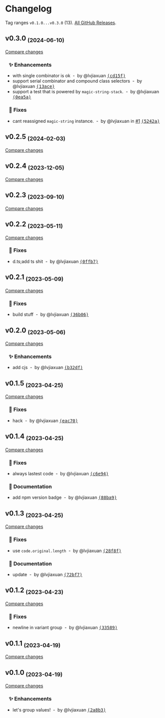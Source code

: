 # Changelog

Tag ranges `v0.1.0...v0.3.0` (13). [All GitHub Releases](https://github.com/lvjiaxuan/unocss-transformer-attribute-values-group/releases).

## v0.3.0 <sub>(2024-06-10)</sub>
[Compare changes](https://github.com/lvjiaxuan/unocss-transformer-attribute-values-group/compare/v0.2.5...v0.3.0)

### &nbsp;&nbsp;&nbsp;✨ Enhancements

- with single combinator is ok &nbsp;-&nbsp; by @lvjiaxuan [<samp>(cd15f)</samp>](https://github.com/lvjiaxuan/unocss-transformer-attribute-values-group/commit/cd15f77)
- support serial combinator and compound class selectors &nbsp;-&nbsp; by @lvjiaxuan [<samp>(13ace)</samp>](https://github.com/lvjiaxuan/unocss-transformer-attribute-values-group/commit/13acedc)
- support a test that is powered by `magic-string-stack`. &nbsp;-&nbsp; by @lvjiaxuan [<samp>(0ea5a)</samp>](https://github.com/lvjiaxuan/unocss-transformer-attribute-values-group/commit/0ea5a1d)

### &nbsp;&nbsp;&nbsp;🐛 Fixes

- cant reassigned `magic-string` instance. &nbsp;-&nbsp; by @lvjiaxuan in [#1](https://github.com/lvjiaxuan/unocss-transformer-attribute-values-group/issues/1) [<samp>(5242a)</samp>](https://github.com/lvjiaxuan/unocss-transformer-attribute-values-group/commit/5242aec)

## v0.2.5 <sub>(2024-02-03)</sub>
[Compare changes](https://github.com/lvjiaxuan/unocss-transformer-attribute-values-group/compare/v0.2.4...v0.2.5)

## v0.2.4 <sub>(2023-12-05)</sub>
[Compare changes](https://github.com/lvjiaxuan/unocss-transformer-attribute-values-group/compare/v0.2.3...v0.2.4)

## v0.2.3 <sub>(2023-09-10)</sub>
[Compare changes](https://github.com/lvjiaxuan/unocss-transformer-attribute-values-group/compare/v0.2.2...v0.2.3)

## v0.2.2 <sub>(2023-05-11)</sub>
[Compare changes](https://github.com/lvjiaxuan/unocss-transformer-attribute-values-group/compare/v0.2.1...v0.2.2)

### &nbsp;&nbsp;&nbsp;🐛 Fixes

- d.ts;add ts shit &nbsp;-&nbsp; by @lvjiaxuan [<samp>(0ffb7)</samp>](https://github.com/lvjiaxuan/unocss-transformer-attribute-values-group/commit/0ffb793)

## v0.2.1 <sub>(2023-05-09)</sub>
[Compare changes](https://github.com/lvjiaxuan/unocss-transformer-attribute-values-group/compare/v0.2.0...v0.2.1)

### &nbsp;&nbsp;&nbsp;🐛 Fixes

- build stuff &nbsp;-&nbsp; by @lvjiaxuan [<samp>(36b06)</samp>](https://github.com/lvjiaxuan/unocss-transformer-attribute-values-group/commit/36b065a)

## v0.2.0 <sub>(2023-05-06)</sub>
[Compare changes](https://github.com/lvjiaxuan/unocss-transformer-attribute-values-group/compare/v0.1.5...v0.2.0)

### &nbsp;&nbsp;&nbsp;✨ Enhancements

- add cjs &nbsp;-&nbsp; by @lvjiaxuan [<samp>(b32df)</samp>](https://github.com/lvjiaxuan/unocss-transformer-attribute-values-group/commit/b32df53)

## v0.1.5 <sub>(2023-04-25)</sub>
[Compare changes](https://github.com/lvjiaxuan/unocss-transformer-attribute-values-group/compare/v0.1.4...v0.1.5)

### &nbsp;&nbsp;&nbsp;🐛 Fixes

- hack &nbsp;-&nbsp; by @lvjiaxuan [<samp>(eac70)</samp>](https://github.com/lvjiaxuan/unocss-transformer-attribute-values-group/commit/eac70ef)

## v0.1.4 <sub>(2023-04-25)</sub>
[Compare changes](https://github.com/lvjiaxuan/unocss-transformer-attribute-values-group/compare/v0.1.3...v0.1.4)

### &nbsp;&nbsp;&nbsp;🐛 Fixes

- always lastest code &nbsp;-&nbsp; by @lvjiaxuan [<samp>(c6e94)</samp>](https://github.com/lvjiaxuan/unocss-transformer-attribute-values-group/commit/c6e9401)

### &nbsp;&nbsp;&nbsp;📝 Documentation

- add npm version badge &nbsp;-&nbsp; by @lvjiaxuan [<samp>(88ba9)</samp>](https://github.com/lvjiaxuan/unocss-transformer-attribute-values-group/commit/88ba958)

## v0.1.3 <sub>(2023-04-25)</sub>
[Compare changes](https://github.com/lvjiaxuan/unocss-transformer-attribute-values-group/compare/v0.1.2...v0.1.3)

### &nbsp;&nbsp;&nbsp;🐛 Fixes

- use `code.original.length` &nbsp;-&nbsp; by @lvjiaxuan [<samp>(28f8f)</samp>](https://github.com/lvjiaxuan/unocss-transformer-attribute-values-group/commit/28f8f46)

### &nbsp;&nbsp;&nbsp;📝 Documentation

- update &nbsp;-&nbsp; by @lvjiaxuan [<samp>(72bf7)</samp>](https://github.com/lvjiaxuan/unocss-transformer-attribute-values-group/commit/72bf7d6)

## v0.1.2 <sub>(2023-04-23)</sub>
[Compare changes](https://github.com/lvjiaxuan/unocss-transformer-attribute-values-group/compare/v0.1.1...v0.1.2)

### &nbsp;&nbsp;&nbsp;🐛 Fixes

- newline in variant group &nbsp;-&nbsp; by @lvjiaxuan [<samp>(33589)</samp>](https://github.com/lvjiaxuan/unocss-transformer-attribute-values-group/commit/33589b1)

## v0.1.1 <sub>(2023-04-19)</sub>
[Compare changes](https://github.com/lvjiaxuan/unocss-transformer-attribute-values-group/compare/v0.1.0...v0.1.1)

## v0.1.0 <sub>(2023-04-19)</sub>
[Compare changes](https://github.com/lvjiaxuan/unocss-transformer-attribute-values-group/compare/...v0.1.0)

### &nbsp;&nbsp;&nbsp;✨ Enhancements

- let's group values! &nbsp;-&nbsp; by @lvjiaxuan [<samp>(2a8b3)</samp>](https://github.com/lvjiaxuan/unocss-transformer-attribute-values-group/commit/2a8b3af)